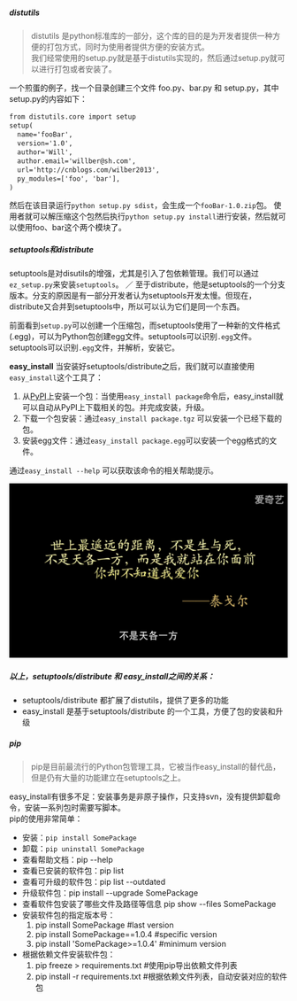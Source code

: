 ##### distutils
> distutils 是python标准库的一部分，这个库的目的是为开发者提供一种方便的打包方式，同时为使用者提供方便的安装方式。  
我们经常使用的setup.py就是基于distutils实现的，然后通过setup.py就可以进行打包或者安装了。

一个煎蛋的例子，找一个目录创建三个文件 foo.py、bar.py 和 setup.py，其中setup.py的内容如下：  

    from distutils.core import setup
    setup(
      name='fooBar',
      version='1.0',
      author='Will',
      author.email='willber@sh.com',
      url='http://cnblogs.com/wilber2013',
      py_modules=['foo', 'bar'],
    )
然后在该目录运行`python setup.py sdist`，会生成一个`fooBar-1.0.zip`包。  使用者就可以解压缩这个包然后执行`python setup.py install`进行安装，然后就可以使用foo、bar这个两个模块了。

##### setuptools和distribute
setuptools是对disutils的增强，尤其是引入了包依赖管理。我们可以通过`ez_setup.py`来安装`setuptools`。   ／
至于distribute，他是setuptools的一个分支版本。分支的原因是有一部分开发者认为setuptools开发太慢。但现在，distribute又合并到setuptools中，所以可以认为它们是同一个东西。   

前面看到`setup.py`可以创建一个压缩包，而setuptools使用了一种新的文件格式(.egg)，可以为Python包创建egg文件。setuptools可以识别`.egg`文件。setuptools可以识别`.egg`文件，并解析，安装它。

**easy_install**
当安装好setuptools/distribute之后，我们就可以直接使用`easy_install`这个工具了：  
1. 从[PyPI](https://pypi.python.org/pypi)上安装一个包：当使用`easy_install package`命令后，easy_install就可以自动从PyPI上下载相关的包。并完成安装，升级。
2. 下载一个包安装：通过`easy_install package.tgz` 可以安装一个已经下载的包。
3. 安装egg文件：通过`easy_install package.egg`可以安装一个egg格式的文件。

通过`easy_install --help` 可以获取该命令的相关帮助提示。

![](tupian.png)

##### 以上，setuptools/distribute 和 easy_install之间的关系：
* setuptools/distribute 都扩展了distutils，提供了更多的功能
* easy_install 是基于setuptools/distribute 的一个工具，方便了包的安装和升级

##### pip
> pip是目前最流行的Python包管理工具，它被当作easy_install的替代品，但是仍有大量的功能建立在setuptools之上。  

easy_install有很多不足：安装事务是非原子操作，只支持svn，没有提供卸载命令，安装一系列包时需要写脚本。  
pip的使用非常简单：  
* 安装：`pip install SomePackage`  
* 卸载：`pip uninstall SomePackage`
* 查看帮助文档：pip --help
* 查看已安装的软件包：pip list
* 查看可升级的软件包：pip list --outdated
* 升级软件包：pip install --upgrade SomePackage
* 查看软件包安装了哪些文件及路径等信息 pip show --files SomePackage
* 安装软件包的指定版本号：
  1. pip install SomePackage    #last version
  2. pip install SomePackage==1.0.4 #specific version
  3. pip install 'SomePackage>=1.0.4' #minimum version
* 根据依赖文件安装软件包：
  1. pip freeze > requirements.txt #使用pip导出依赖文件列表
  2. pip install -r requirements.txt #根据依赖文件列表，自动安装对应的软件包
